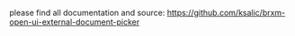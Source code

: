 please find all documentation and source: https://github.com/ksalic/brxm-open-ui-external-document-picker
